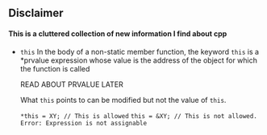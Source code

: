 ## Disclaimer
#### This is a cluttered collection of new information I find about cpp


* ```this``` 
    In the body of a non-static member function, the keyword ```this``` is a *prvalue expression whose value is the address of the object for which the function is called 

    READ ABOUT PRVALUE LATER

    What ```this``` points to can be modified but not the value of ```this```.

    ```*this = XY; // This is allowed```
    ```this = &XY; // This is not allowed. Error: Expression is not assignable``` 
